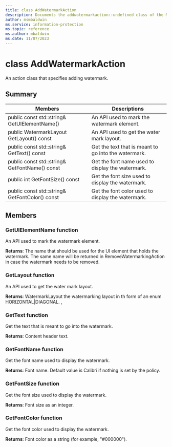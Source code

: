 ```yaml
---
title: class AddWatermarkAction 
description: Documents the addwatermarkaction::undefined class of the Microsoft Information Protection (MIP) SDK.
author: msmbaldwin
ms.service: information-protection
ms.topic: reference
ms.author: mbaldwin
ms.date: 11/07/2023
---
```


# class AddWatermarkAction 
An action class that specifies adding watermark.
  
## Summary
 Members                        | Descriptions                                
--------------------------------|---------------------------------------------
public const std::string& GetUIElementName()  |  An API used to mark the watermark element.
public WatermarkLayout GetLayout() const  |  An API used to get the water mark layout.
public const std::string& GetText() const  |  Get the text that is meant to go into the watermark.
public const std::string& GetFontName() const  |  Get the font name used to display the watermark.
public int GetFontSize() const  |  Get the font size used to display the watermark.
public const std::string& GetFontColor() const  |  Get the font color used to display the watermark.
  
## Members
  
### GetUIElementName function
An API used to mark the watermark element.

  
**Returns**: The name that should be used for the UI element that holds the watermark. The same name will be returned in RemoveWatermarkingAction in case the watermark needs to be removed.
  
### GetLayout function
An API used to get the water mark layout.

  
**Returns**: WatermarkLayout the watermarking layout in th form of an enum HORIZONTAL|DIAGONAL. ,
  
### GetText function
Get the text that is meant to go into the watermark.

  
**Returns**: Content header text.
  
### GetFontName function
Get the font name used to display the watermark.

  
**Returns**: Font name. Default value is Calibri if nothing is set by the policy.
  
### GetFontSize function
Get the font size used to display the watermark.

  
**Returns**: Font size as an integer.
  
### GetFontColor function
Get the font color used to display the watermark.

  
**Returns**: Font color as a string (for example, "#000000").